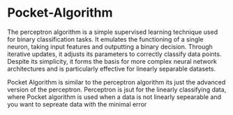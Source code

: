 # Pocket-Algorithm

The perceptron algorithm is a simple supervised learning technique used for binary classification tasks. It emulates the functioning of a single neuron, taking input features and outputting a binary decision. Through iterative updates, it adjusts its parameters to correctly classify data points. Despite its simplicity, it forms the basis for more complex neural network architectures and is particularly effective for linearly separable datasets.

Pocket Algorithm is similar to the perceptron algorithm its just the advanced version of the perceptron. Perceptron is jsut for the linearly classifying data, where Pocket algorithm is used when a data is not linearly sepearable and you want to sepreate data with the minimal error
